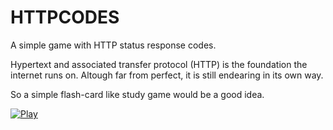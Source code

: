 # HTTPCODES

A simple game with HTTP status response codes.

Hypertext and associated transfer protocol (HTTP) is the foundation the internet runs on. Altough far from perfect, it is still endearing in its own way.

So a simple flash-card like study game would be a good idea. 


[![Play](http://adestefa.com/HTTPCODES/httpcodes.png)](http://adestefa.com/HTTPCODES/)
